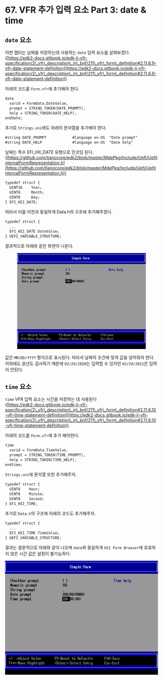 # 67. VFR 추가 입력 요소 Part 3: date & time

## `date` 요소

이번 챕터는 날짜를 저장하는데 사용하는 `date` 입력 요소를 살펴보겠다.\
([https://edk2-docs.gitbook.io/edk-ii-vfr-specification/2\_vfr\_description\_in\_bnf/211\_vfr\_form\_definition#2.11.6.9-vfr-date-statement-definition](https://edk2-docs.gitbook.io/edk-ii-vfr-specification/2\_vfr\_description\_in\_bnf/211\_vfr\_form\_definition#2.11.6.9-vfr-date-statement-definition))

아래의 코드를 `Form.vfr`에 추가해야 한다.

```
date
  varid = FormData.DateValue,
  prompt = STRING_TOKEN(DATE_PROMPT),
  help = STRING_TOKEN(DATE_HELP),
enddate;
```

추가로 `Strings.uni`에도 아래의 문자열을 추가해야 한다.

```
#string DATE_PROMPT            #language en-US  "Date prompt"
#string DATE_HELP              #language en-US  "Date help"
```

날짜는 특수 EFI\_HII\_DATE 유형으로 인코딩 된다.\
([https://github.com/tianocore/edk2/blob/master/MdePkg/Include/Uefi/UefiInternalFormRepresentation.h](https://github.com/tianocore/edk2/blob/master/MdePkg/Include/Uefi/UefiInternalFormRepresentation.h))

```
typedef struct {
  UINT16    Year;
  UINT8     Month;
  UINT8     Day;
} EFI_HII_DATE;
```

따라서 이를 이전과 동일하게 Data.h의 구조에 추가해주겠다.

```
typedef struct {
  ...
  EFI_HII_DATE DateValue;
} UEFI_VARIABLE_STRUCTURE;
```

결과적으로 아래와 같은 화면이 나온다.

<figure><img src=".gitbook/assets/image (4) (2).png" alt=""><figcaption></figcaption></figure>

값은 `MM/DD/YYYY` 형식으로 표시된다. 따라서 날짜의 조건에 맞게 값을 넣어줘야 한다. 이외에도 윤년도 검사하기 때문에 `02/29/2020`는 입력할 수 있지만 `02/29/2021`은 입력이 안된다.



## `time` 요소

`time` VFR 입력 요소는 시간을 저장하는 데 사용된다\
([https://edk2-docs.gitbook.io/edk-ii-vfr-specification/2\_vfr\_description\_in\_bnf/211\_vfr\_form\_definition#2.11.6.10-vfr-time-statement-definition](https://edk2-docs.gitbook.io/edk-ii-vfr-specification/2\_vfr\_description\_in\_bnf/211\_vfr\_form\_definition#2.11.6.10-vfr-time-statement-definition)).

아래의 코드를 `Form.vfr`에 추가 해야한다.

```
time
  varid = FormData.TimeValue,
  prompt = STRING_TOKEN(TIME_PROMPT),
  help = STRING_TOKEN(TIME_HELP),
endtime;
```

`Strings.uni`에 문자열 또한 추가해주자.

```
typedef struct {
  UINT8    Hour;
  UINT8    Minute;
  UINT8    Second;
} EFI_HII_TIME;
```

추가로 `Data.h`의 구조에 아래의 코드도 추가해주자.

```
typedef struct {
  ...
  EFI_HII_TIME TimeValue;
} UEFI_VARIABLE_STRUCTURE;
```

결과는 결론적으로 아래와 같이 나오며 `date`와 동일하게 `HII Form Browser`에 유효하지 않은 시간 값은 설정이 불가능하다.

![](<.gitbook/assets/image (12) (2).png>)




